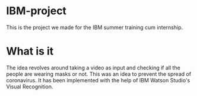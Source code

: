# IBM-project
This is the project we made for the IBM summer training cum internship.

# What is it
The idea revolves around taking a video as input and checking if all the people are wearing masks or not. This was an idea to prevent the spread of coronavirus. It has been
implemented with the help of IBM Watson Studio's Visual Recognition.
